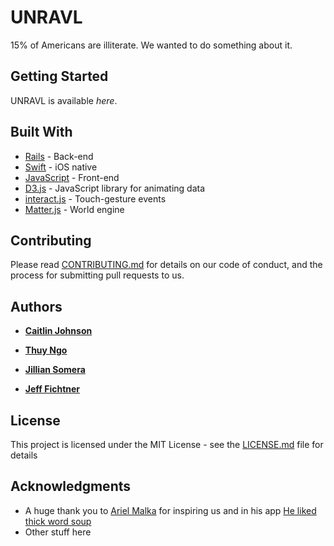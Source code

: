 # UNRAVL

15% of Americans are illiterate.  We wanted to do something about it.

## Getting Started

UNRAVL is available _here_.

<!-- ### Installing

A step by step series of examples that tell you have to get a development env running

Say what the step will be

```
Give the example
```

And repeat

```
until finished
```

End with an example of getting some data out of the system or using it for a little demo

## Running the tests

Explain how to run the automated tests for this system

### Break down into end to end tests

Explain what these tests test and why

```
Give an example
```

### And coding style tests

Explain what these tests test and why

```
Give an example
``` -->

<!-- ## Deployment

Add additional notes about how to deploy this on a live system -->

## Built With

* [Rails](http://rubyonrails.org/) - Back-end
* [Swift](https://swift.org/) - iOS native
* [JavaScript](https://www.javascript.com/) - Front-end
* [D3.js](https://d3js.org) - JavaScript library for animating data
* [interact.js](http://interactjs.io/) - Touch-gesture events
* [Matter.js](http://brm.io/matter-js/) - World engine


## Contributing

Please read [CONTRIBUTING.md](https://gist.github.com/PurpleBooth/b24679402957c63ec426) for details on our code of conduct, and the process for submitting pull requests to us.

## Authors

* **[Caitlin Johnson](https://github.com/caitlinlikesrobots)**

* **[Thuy Ngo](https://github.com/ThuyNT13)**

* **[Jillian Somera](https://github.com/jaerodyne)**

* **[Jeff Fichtner](https://github.com/jeff-fichtner/)**


<!-- See also the list of [contributors](https://github.com/caitlinlikesrobots/unravl/graphs/contributors) who participated in this project. -->

## License

This project is licensed under the MIT License - see the [LICENSE.md](LICENSE.md) file for details

## Acknowledgments

* A huge thank you to [Ariel Malka](https://github.com/arielm) for inspiring us and in his app [He liked thick word soup](http://chronotext.org/Ulysses/index.htm)
* Other stuff here
